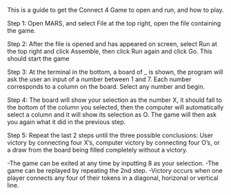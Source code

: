 This is a guide to get the Connect 4 Game to open and run, and how to play.

Step 1: Open MARS, and select File at the top right, open the file containing the game.

Step 2: After the file is opened and has appeared on screen, select Run at the top right and click Assemble, then click Run again and click Go. This should start the game

Step 3: At the terminal in the bottom, a board of _ is shown, the program will ask the user an input of a number between 1 and 7. Each number corresponds to a column on the board. Select any number and begin.

Step 4: The board will show your selection as the number X, it should fall to the bottom of the column you selected, then the computer will automatically select a column and it will show its selection as O. The game will then ask you again what it did in the previous step.

Step 5: Repeat the last 2 steps until the three possible conclusions: User victory by connecting four X’s, computer victory by connecting four O’s, or a draw from the board being filled completely without a victory.

-The game can be exited at any time by inputting 8 as your selection. 
-The game can be replayed by repeating the 2nd step.
-Victory occurs when one player connects any four of their tokens in a diagonal, horizonal or vertical line. 
